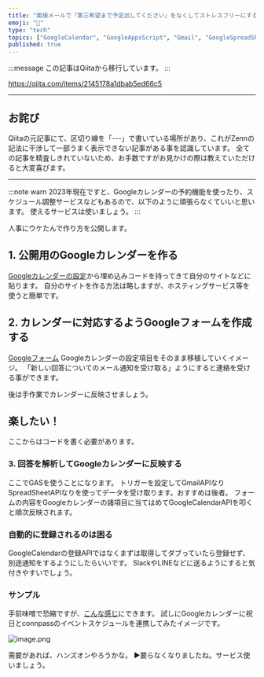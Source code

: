 ```yaml
---
title: "面接メールで「第三希望まで予定出してください」をなくしてストレスフリーにする"
emoji: "📝"
type: "tech"
topics: ["GoogleCalendar", "GoogleAppsScript", "Gmail", "GoogleSpreadSheet", "GoogleForms"]
published: true
---
```


:::message
この記事はQiitaから移行しています。
:::

https://qiita.com/items/2145178a1dbab5ed66c5

-----

## お詫び
Qiitaの元記事にて、区切り線を「---」で書いている場所があり、これがZennの記法に干渉して一部うまく表示できない記事がある事を認識しています。
全ての記事を精査しきれていないため、お手数ですがお見かけの際は教えていただけると大変喜びます。

-----

:::note warn
2023年現在ですと、Googleカレンダーの予約機能を使ったり、スケジュール調整サービスなどもあるので、以下のように頑張らなくていいと思います。
使えるサービスは使いましょう。
:::

人事にウケたんで作り方を公開します。

## 1. 公開用のGoogleカレンダーを作る
[Googleカレンダーの設定](https://calendar.google.com/calendar/embedhelper)から埋め込みコードを持ってきて自分のサイトなどに貼ります。
自分のサイトを作る方法は略しますが、ホスティングサービス等を使うと簡単です。

## 2. カレンダーに対応するようGoogleフォームを作成する
[Googleフォーム](https://docs.google.com/forms/)
Googleカレンダーの設定項目をそのまま移植していくイメージ。
「新しい回答についてのメール通知を受け取る」ようにすると連絡を受ける事ができます。

後は手作業でカレンダーに反映させましょう。

## 楽したい！
ここからはコードを書く必要があります。

### 3. 回答を解析してGoogleカレンダーに反映する
ここでGASを使うことになります。
トリガーを設定してGmailAPIなりSpreadSheetAPIなりを使ってデータを受け取ります。おすすめは後者。
フォームの内容をGoogleカレンダーの諸項目に当てはめてGoogleCalendarAPIを叩くと順次反映されます。

### 自動的に登録されるのは困る
GoogleCalendarの登録APIではなくまずは取得してダブっていたら登録せず、別途通知をするようにしたらいいです。
SlackやLINEなどに送るようにすると気付きやすいでしょう。

### サンプル
手前味噌で恐縮ですが、[こんな感じ](https://shimajima-eiji.github.io/resume/archive/recruit)にできます。
試しにGoogleカレンダーに祝日とconnpassのイベントスケジュールを連携してみたイメージです。

![image.png](https://qiita-image-store.s3.ap-northeast-1.amazonaws.com/0/122800/4a13fcbb-b7d8-1c0d-4c03-01fa115a6e3f.png)

需要があれば、ハンズオンやろうかな。
▶️要らなくなりましたね。サービス使いましょう。

